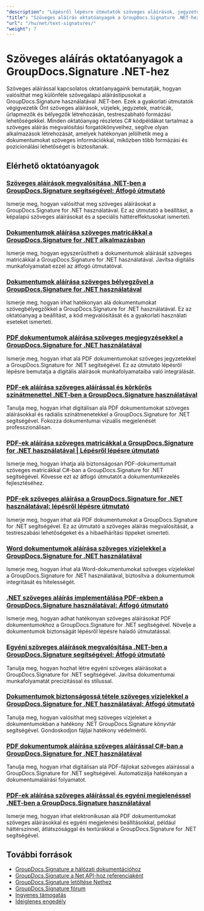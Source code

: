 ```yaml
---
"description": "Lépésről lépésre útmutatók szöveges aláírások, jegyzetek, vízjelek és szövegalapú dokumentumjelölések megvalósításához a GroupDocs.Signature for .NET segítségével."
"title": "Szöveges aláírás oktatóanyagok a GroupDocs.Signature .NET-hez"
"url": "/hu/net/text-signatures/"
"weight": 7
---
```


# Szöveges aláírás oktatóanyagok a GroupDocs.Signature .NET-hez

Szöveges aláírással kapcsolatos oktatóanyagaink bemutatják, hogyan valósíthat meg különféle szövegalapú aláírástípusokat a GroupDocs.Signature használatával .NET-ben. Ezek a gyakorlati útmutatók végigvezetik Önt szöveges aláírások, vízjelek, jegyzetek, matricák, űrlapmezők és bélyegzők létrehozásán, testreszabható formázási lehetőségekkel. Minden oktatóanyag részletes C# kódpéldákat tartalmaz a szöveges aláírás megvalósítási forgatókönyveihez, segítve olyan alkalmazások létrehozását, amelyek hatékonyan jelölhetik meg a dokumentumokat szöveges információkkal, miközben több formázási és pozicionálási lehetőséget is biztosítanak.

## Elérhető oktatóanyagok

### [Szöveges aláírások megvalósítása .NET-ben a GroupDocs.Signature segítségével: Átfogó útmutató](./master-text-signatures-dotnet-groupdocs-signature/)
Ismerje meg, hogyan valósíthat meg szöveges aláírásokat a GroupDocs.Signature for .NET használatával. Ez az útmutató a beállítást, a képalapú szöveges aláírásokat és a speciális háttéreffektusokat ismerteti.

### [Dokumentumok aláírása szöveges matricákkal a GroupDocs.Signature for .NET alkalmazásban](./sign-documents-text-sticker-groupdocs-signature-dotnet/)
Ismerje meg, hogyan egyszerűsítheti a dokumentumok aláírását szöveges matricákkal a GroupDocs.Signature for .NET használatával. Javítsa digitális munkafolyamatait ezzel az átfogó útmutatóval.

### [Dokumentumok aláírása szöveges bélyegzővel a GroupDocs.Signature for .NET használatával](./sign-documents-text-stamp-groupdocs-signature-net/)
Ismerje meg, hogyan írhat hatékonyan alá dokumentumokat szövegbélyegzőkkel a GroupDocs.Signature for .NET használatával. Ez az oktatóanyag a beállítást, a kód megvalósítását és a gyakorlati használati eseteket ismerteti.

### [PDF dokumentumok aláírása szöveges megjegyzésekkel a GroupDocs.Signature for .NET használatával](./sign-pdf-text-annotations-groupdocs-signature-net/)
Ismerje meg, hogyan írhat alá PDF dokumentumokat szöveges jegyzetekkel a GroupDocs.Signature for .NET segítségével. Ez az útmutató lépésről lépésre bemutatja a digitális aláírások munkafolyamataiba való integrálását.

### [PDF-ek aláírása szöveges aláírással és körkörös színátmenettel .NET-ben a GroupDocs.Signature használatával](./sign-pdf-text-radial-gradient-groupdocs-dotnet/)
Tanulja meg, hogyan írhat digitálisan alá PDF dokumentumokat szöveges aláírásokkal és radiális színátmenetekkel a GroupDocs.Signature for .NET segítségével. Fokozza dokumentumai vizuális megjelenését professzionálisan.

### [PDF-ek aláírása szöveges matricákkal a GroupDocs.Signature for .NET használatával | Lépésről lépésre útmutató](./sign-pdfs-text-sticker-groupdocs-signature-net/)
Ismerje meg, hogyan írhatja alá biztonságosan PDF-dokumentumait szöveges matricákkal C#-ban a GroupDocs.Signature for .NET segítségével. Kövesse ezt az átfogó útmutatót a dokumentumkezelés fejlesztéséhez.

### [PDF-ek szöveges aláírása a GroupDocs.Signature for .NET használatával: lépésről lépésre útmutató](./sign-pdf-text-groupdocs-signature-net/)
Ismerje meg, hogyan írhat alá PDF dokumentumokat a GroupDocs.Signature for .NET segítségével. Ez az útmutató a szöveges aláírás megvalósítását, a testreszabási lehetőségeket és a hibaelhárítási tippeket ismerteti.

### [Word dokumentumok aláírása szöveges vízjelekkel a GroupDocs.Signature for .NET használatával](./sign-word-documents-text-watermark-groupdocs-dotnet/)
Ismerje meg, hogyan írhat alá Word-dokumentumokat szöveges vízjelekkel a GroupDocs.Signature for .NET használatával, biztosítva a dokumentumok integritását és hitelességét.

### [.NET szöveges aláírás implementálása PDF-ekben a GroupDocs.Signature használatával: Átfogó útmutató](./implement-net-text-signature-in-pdfs-groupdocs/)
Ismerje meg, hogyan adhat hatékonyan szöveges aláírásokat PDF dokumentumokhoz a GroupDocs.Signature for .NET segítségével. Növelje a dokumentumok biztonságát lépésről lépésre haladó útmutatással.

### [Egyéni szöveges aláírások megvalósítása .NET-ben a GroupDocs.Signature segítségével: Átfogó útmutató](./custom-text-signatures-groupdocs-dotnet/)
Tanulja meg, hogyan hozhat létre egyéni szöveges aláírásokat a GroupDocs.Signature for .NET segítségével. Javítsa dokumentumai munkafolyamatát precizitással és stílussal.

### [Dokumentumok biztonságossá tétele szöveges vízjelekkel a GroupDocs.Signature for .NET használatával: Átfogó útmutató](./groupdocs-signature-net-text-watermark/)
Tanulja meg, hogyan valósíthat meg szöveges vízjeleket a dokumentumokban a hatékony .NET GroupDocs.Signature könyvtár segítségével. Gondoskodjon fájljai hatékony védelméről.

### [PDF dokumentumok aláírása szöveges aláírással C#-ban a GroupDocs.Signature for .NET használatával](./sign-pdf-text-signature-csharp-groupdocs/)
Tanulja meg, hogyan írhat digitálisan alá PDF-fájlokat szöveges aláírással a GroupDocs.Signature for .NET segítségével. Automatizálja hatékonyan a dokumentumaláírási folyamatot.

### [PDF-ek aláírása szöveges aláírással és egyéni megjelenéssel .NET-ben a GroupDocs.Signature használatával](./sign-pdfs-text-signature-custom-appearance-dotnet/)
Ismerje meg, hogyan írhat elektronikusan alá PDF dokumentumokat szöveges aláírásokkal és egyéni megjelenési beállításokkal, például háttérszínnel, átlátszósággal és textúrákkal a GroupDocs.Signature for .NET segítségével.

## További források

- [GroupDocs.Signature a hálózati dokumentációhoz](https://docs.groupdocs.com/signature/net/)
- [GroupDocs.Signature a Net API-hoz referenciaként](https://reference.groupdocs.com/signature/net/)
- [GroupDocs.Signature letöltése Nethez](https://releases.groupdocs.com/signature/net/)
- [GroupDocs.Signature fórum](https://forum.groupdocs.com/c/signature)
- [Ingyenes támogatás](https://forum.groupdocs.com/)
- [Ideiglenes engedély](https://purchase.groupdocs.com/temporary-license/)